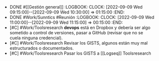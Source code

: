 - DONE #[[Gestión general]]
  :LOGBOOK:
  CLOCK: [2022-09-09 Wed 09:15:00]--[2022-09-09 Wed 10:30:00] =>  01:15:00
  :END:
- DONE #Work/Sunntics #Reunión
  :LOGBOOK:
  CLOCK: [2022-09-09 Wed 11:00:00]--[2022-09-09 Wed 11:15:00] =>  00:15:00
  :END:
- [#C] #Work/Toolsresearch **devops** está en Dropbox y debería ser algo sometido a control de versiones, pasar a GitHub (revisar que no se cuela ninguna credencial).
- [#C] #Work/Toolsresearch Revisar los GISTS, algunos están muy mal estructurados o documentados.
- [#C] #Work/Toolsresearch Pasar los GISTS a [[Logseq]] Toolsresearch